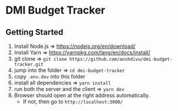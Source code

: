 # DMI Budget Tracker

## Getting Started

1. Install Node.js => https://nodejs.org/en/download/
1. Install Yarn => https://yarnpkg.com/lang/en/docs/install/
1. git clone => `git clone https://github.com/anshdivu/dmi-budget-tracker.git`
1. jump into the folder => `cd dmi-budget-tracker`
1. copy `.env.dev` into this folder
1. install all dependencies => `yarn install`
1. run both the server and the client => `yarn dev`
1. Browser should open at the right address automatically.
   * If not, then go to `http://localhost:3000/`
